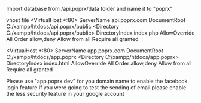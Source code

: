Import database from /api.poprx/data folder and name it to "poprx"

vhost file
<VirtualHost *:80>
	ServerName api.poprx.com
	DocumentRoot C:/xampp/htdocs/api.poprx/public
	<Directory C:/xampp/htdocs/api.poprx/public>
		DirectoryIndex index.php
		AllowOverride All
		Order allow,deny
		Allow from all
		<IfModule mod_authz_core.c>
		Require all granted
		</IfModule>
	</Directory>
</VirtualHost>

<VirtualHost *:80>
	ServerName app.poprx.com
	DocumentRoot C:/xampp/htdocs/app.poprx
	<Directory C:/xampp/htdocs/app.poprx>
		DirectoryIndex index.html
		AllowOverride All
		Order allow,deny
		Allow from all
		<IfModule mod_authz_core.c>
		Require all granted
		</IfModule>
	</Directory>
</VirtualHost>

Please use "app.poprx.dev" for you domain name to enable the facebook login feature
If you were going to test the sending of email please enable the less security feature in your google account

